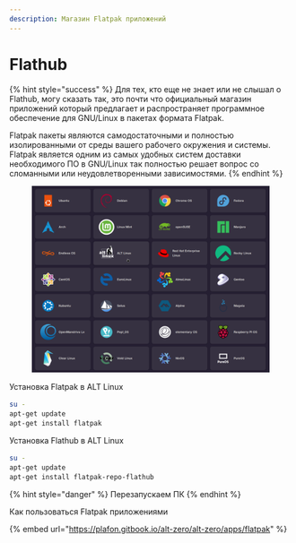 ```yaml
---
description: Магазин Flatpak приложений
---
```


# Flathub

{% hint style="success" %}
Для тех, кто еще не знает или не слышал о Flathub, могу сказать так, это почти что официальный магазин приложений который предлагает и распространяет программное обеспечение для GNU/Linux в пакетах формата Flatpak.

Flatpak пакеты являются самодостаточными и полностью изолированными от среды вашего рабочего окружения и системы. Flatpak является одним из самых удобных систем доставки необходимого ПО в GNU/Linux так полностью решает вопрос со сломанными или неудовлетворенными зависимостями.
{% endhint %}

<figure><img src="../../.gitbook/assets/Снимок экрана от 2024-08-09 09-44-36.png" alt=""><figcaption></figcaption></figure>

Установка Flatpak в ALT Linux

```bash
su -
apt-get update
apt-get install flatpak
```

Установка Flathub в ALT Linux

```bash
su -
apt-get update
apt-get install flatpak-repo-flathub
```

{% hint style="danger" %}
Перезапускаем ПК
{% endhint %}

Как пользоваться Flatpak приложениями

{% embed url="https://plafon.gitbook.io/alt-zero/alt-zero/apps/flatpak" %}
